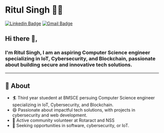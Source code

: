 # Ritul Singh 👨‍💻

[![Linkedin Badge](https://img.shields.io/badge/-ritulsingh-blue?style=flat-square&logo=Linkedin&logoColor=white&link=https://www.linkedin.com/in/ritul-singh-603653341/)](https://www.linkedin.com/in/ritul-singh-603653341/) 
[![Gmail Badge](https://img.shields.io/badge/-ritulsingh.work@gmail.com-c14438?style=flat-square&logo=Gmail&logoColor=white&link=mailto:ritulsingh.work@gmail.com)](mailto:ritulsingh.work@gmail.com)


## Hi there 👋,

### I'm Ritul Singh, I am an aspiring Computer Science engineer specializing in IoT, Cybersecurity, and Blockchain, passionate about building secure and innovative tech solutions.
-------
  
## 🧐 About

- 🏄‍ Third year stuedent at BMSCE persuing Computer Science engineer specializing in IoT, Cybersecurity, and Blockchain.
- 😄 Passionate about impactful tech solutions, with projects in cybersecurity and web development.
- 🌱 Active community volunteer at Rotaract and NSS
- 👯 Seeking opportunities in software, cybersecurity, or IoT.
